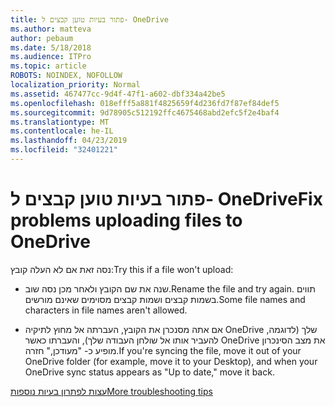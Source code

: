 ```yaml
---
title: פתור בעיות טוען קבצים ל- OneDrive
ms.author: matteva
author: pebaum
ms.date: 5/18/2018
ms.audience: ITPro
ms.topic: article
ROBOTS: NOINDEX, NOFOLLOW
localization_priority: Normal
ms.assetid: 467477cc-9d4f-47f1-a602-dbf334a42be5
ms.openlocfilehash: 018efff5a881f4825659f4d236fd7f87ef84def5
ms.sourcegitcommit: 9d78905c512192ffc4675468abd2efc5f2e4baf4
ms.translationtype: MT
ms.contentlocale: he-IL
ms.lasthandoff: 04/23/2019
ms.locfileid: "32401221"
---
```

# <a name="fix-problems-uploading-files-to-onedrive"></a><span data-ttu-id="fa2fd-102">פתור בעיות טוען קבצים ל- OneDrive</span><span class="sxs-lookup"><span data-stu-id="fa2fd-102">Fix problems uploading files to OneDrive</span></span>

<span data-ttu-id="fa2fd-103">נסה זאת אם לא העלה קובץ:</span><span class="sxs-lookup"><span data-stu-id="fa2fd-103">Try this if a file won't upload:</span></span>
  
- <span data-ttu-id="fa2fd-104">שנה את שם הקובץ ולאחר מכן נסה שוב.</span><span class="sxs-lookup"><span data-stu-id="fa2fd-104">Rename the file and try again.</span></span> <span data-ttu-id="fa2fd-105">תווים בשמות קבצים ושמות קבצים מסוימים שאינם מורשים.</span><span class="sxs-lookup"><span data-stu-id="fa2fd-105">Some file names and characters in file names aren't allowed.</span></span> 
    
- <span data-ttu-id="fa2fd-106">אם אתה מסנכרן את הקובץ, העברתה אל מחוץ לתיקיה OneDrive שלך (לדוגמה, להעביר אותו אל שולחן העבודה שלך), והעברתו כאשר OneDrive את מצב הסינכרון מופיע כ- "מעודכן," חזרה.</span><span class="sxs-lookup"><span data-stu-id="fa2fd-106">If you're syncing the file, move it out of your OneDrive folder (for example, move it to your Desktop), and when your OneDrive sync status appears as "Up to date," move it back.</span></span> 
    
[<span data-ttu-id="fa2fd-107">עצות לפתרון בעיות נוספות</span><span class="sxs-lookup"><span data-stu-id="fa2fd-107">More troubleshooting tips</span></span>](https://go.microsoft.com/fwlink/?linkid=873155)
  

